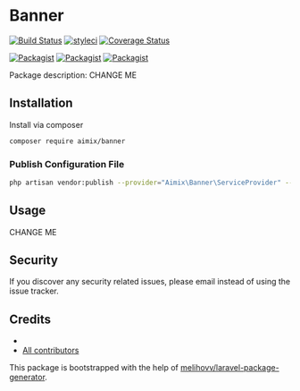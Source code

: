 # Banner

[![Build Status](https://travis-ci.org/aimix/banner.svg?branch=master)](https://travis-ci.org/aimix/banner)
[![styleci](https://styleci.io/repos/CHANGEME/shield)](https://styleci.io/repos/CHANGEME)
[![Coverage Status](https://coveralls.io/repos/github/aimix/banner/badge.svg?branch=master)](https://coveralls.io/github/aimix/banner?branch=master)

[![Packagist](https://img.shields.io/packagist/v/aimix/banner.svg)](https://packagist.org/packages/aimix/banner)
[![Packagist](https://poser.pugx.org/aimix/banner/d/total.svg)](https://packagist.org/packages/aimix/banner)
[![Packagist](https://img.shields.io/packagist/l/aimix/banner.svg)](https://packagist.org/packages/aimix/banner)

Package description: CHANGE ME

## Installation

Install via composer
```bash
composer require aimix/banner
```

### Publish Configuration File

```bash
php artisan vendor:publish --provider="Aimix\Banner\ServiceProvider" --tag="config"
```

## Usage

CHANGE ME

## Security

If you discover any security related issues, please email 
instead of using the issue tracker.

## Credits

- [](https://github.com/aimix/banner)
- [All contributors](https://github.com/aimix/banner/graphs/contributors)

This package is bootstrapped with the help of
[melihovv/laravel-package-generator](https://github.com/melihovv/laravel-package-generator).
